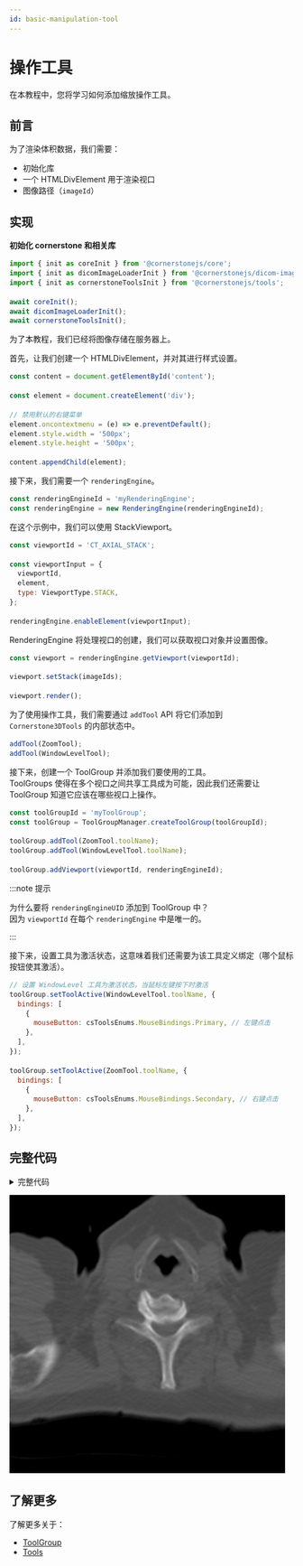 ```yaml
---  
id: basic-manipulation-tool  
---  
```


# 操作工具

在本教程中，您将学习如何添加缩放操作工具。

## 前言

为了渲染体积数据，我们需要：

- 初始化库
- 一个 HTMLDivElement 用于渲染视口
- 图像路径（`imageId`）

## 实现

**初始化 cornerstone 和相关库**

```js
import { init as coreInit } from '@cornerstonejs/core';
import { init as dicomImageLoaderInit } from '@cornerstonejs/dicom-image-loader';
import { init as cornerstoneToolsInit } from '@cornerstonejs/tools';

await coreInit();
await dicomImageLoaderInit();
await cornerstoneToolsInit();
```

为了本教程，我们已经将图像存储在服务器上。

首先，让我们创建一个 HTMLDivElement，并对其进行样式设置。

```js
const content = document.getElementById('content');

const element = document.createElement('div');

// 禁用默认的右键菜单
element.oncontextmenu = (e) => e.preventDefault();
element.style.width = '500px';
element.style.height = '500px';

content.appendChild(element);
```

接下来，我们需要一个 `renderingEngine`。

```js
const renderingEngineId = 'myRenderingEngine';
const renderingEngine = new RenderingEngine(renderingEngineId);
```

在这个示例中，我们可以使用 StackViewport。

```js
const viewportId = 'CT_AXIAL_STACK';

const viewportInput = {
  viewportId,
  element,
  type: ViewportType.STACK,
};

renderingEngine.enableElement(viewportInput);
```

RenderingEngine 将处理视口的创建，我们可以获取视口对象并设置图像。

```js
const viewport = renderingEngine.getViewport(viewportId);

viewport.setStack(imageIds);

viewport.render();
```

为了使用操作工具，我们需要通过 `addTool` API 将它们添加到 `Cornerstone3DTools` 的内部状态中。

```js
addTool(ZoomTool);
addTool(WindowLevelTool);
```

接下来，创建一个 ToolGroup 并添加我们要使用的工具。  
ToolGroups 使得在多个视口之间共享工具成为可能，因此我们还需要让 ToolGroup 知道它应该在哪些视口上操作。

```js
const toolGroupId = 'myToolGroup';
const toolGroup = ToolGroupManager.createToolGroup(toolGroupId);

toolGroup.addTool(ZoomTool.toolName);
toolGroup.addTool(WindowLevelTool.toolName);

toolGroup.addViewport(viewportId, renderingEngineId);
```

:::note 提示

为什么要将 `renderingEngineUID` 添加到 ToolGroup 中？  
因为 `viewportId` 在每个 `renderingEngine` 中是唯一的。

:::

接下来，设置工具为激活状态，这意味着我们还需要为该工具定义绑定（哪个鼠标按钮使其激活）。

```js
// 设置 WindowLevel 工具为激活状态，当鼠标左键按下时激活
toolGroup.setToolActive(WindowLevelTool.toolName, {
  bindings: [
    {
      mouseButton: csToolsEnums.MouseBindings.Primary, // 左键点击
    },
  ],
});

toolGroup.setToolActive(ZoomTool.toolName, {
  bindings: [
    {
      mouseButton: csToolsEnums.MouseBindings.Secondary, // 右键点击
    },
  ],
});
```

## 完整代码

<details>
<summary>完整代码</summary>

```js
import { init as coreInit, RenderingEngine, Enums } from '@cornerstonejs/core';
import { init as dicomImageLoaderInit } from '@cornerstonejs/dicom-image-loader';
import {
  init as cornerstoneToolsInit,
  ToolGroupManager,
  WindowLevelTool,
  ZoomTool,
  Enums as csToolsEnums,
  addTool,
} from '@cornerstonejs/tools';
import { createImageIdsAndCacheMetaData } from '../../../../utils/demo/helpers';

const { ViewportType } = Enums;

const content = document.getElementById('content');

const element = document.createElement('div');

// 禁用默认的右键菜单
element.oncontextmenu = (e) => e.preventDefault();
element.style.width = '500px';
element.style.height = '500px';

content.appendChild(element);
// ============================= //

/**
 * 运行示例
 */
async function run() {
  await coreInit();
  await dicomImageLoaderInit();
  await cornerstoneToolsInit();

  const imageIds = await createImageIdsAndCacheMetaData({
    StudyInstanceUID:
      '1.3.6.1.4.1.14519.5.2.1.7009.2403.334240657131972136850343327463',
    SeriesInstanceUID:
      '1.3.6.1.4.1.14519.5.2.1.7009.2403.226151125820845824875394858561',
    wadoRsRoot: 'https://d14fa38qiwhyfd.cloudfront.net/dicomweb',
  });

  // 实例化渲染引擎
  const renderingEngineId = 'myRenderingEngine';
  const renderingEngine = new RenderingEngine(renderingEngineId);

  const viewportId = 'CT_AXIAL_STACK';

  const viewportInput = {
    viewportId,
    element,
    type: ViewportType.STACK,
  };

  renderingEngine.enableElement(viewportInput);

  const viewport = renderingEngine.getViewport(viewportId);

  viewport.setStack(imageIds);

  viewport.render();

  const toolGroupId = 'myToolGroup';
  const toolGroup = ToolGroupManager.createToolGroup(toolGroupId);

  addTool(ZoomTool);
  addTool(WindowLevelTool);
  toolGroup.addTool(ZoomTool.toolName);
  toolGroup.addTool(WindowLevelTool.toolName);

  toolGroup.addViewport(viewportId);

  toolGroup.setToolActive(WindowLevelTool.toolName, {
    bindings: [
      {
        mouseButton: csToolsEnums.MouseBindings.Primary, // 左键点击
      },
    ],
  });

  toolGroup.setToolActive(ZoomTool.toolName, {
    bindings: [
      {
        mouseButton: csToolsEnums.MouseBindings.Secondary, // 右键点击
      },
    ],
  });
  viewport.render();
}

run();
```

</details>

![](../assets/basic-manipulation-tool.png)

## 了解更多

了解更多关于：

- [ToolGroup](../1-concepts/cornerstone-tools/toolGroups.md)
- [Tools](../1-concepts/cornerstone-tools/tools.md)